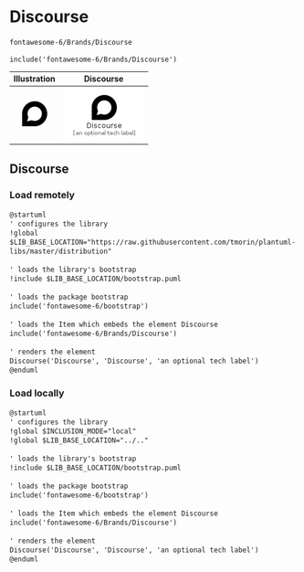 # Discourse


```text
fontawesome-6/Brands/Discourse
```

```text
include('fontawesome-6/Brands/Discourse')
```



| Illustration | Discourse |
| :---: | :---: |
| ![illustration for Illustration](../../fontawesome-6/Brands/Discourse.png) | ![illustration for Discourse](../../fontawesome-6/Brands/Discourse.Local.png) |




## Discourse

### Load remotely
```plantuml
@startuml
' configures the library
!global $LIB_BASE_LOCATION="https://raw.githubusercontent.com/tmorin/plantuml-libs/master/distribution"

' loads the library's bootstrap
!include $LIB_BASE_LOCATION/bootstrap.puml

' loads the package bootstrap
include('fontawesome-6/bootstrap')

' loads the Item which embeds the element Discourse
include('fontawesome-6/Brands/Discourse')

' renders the element
Discourse('Discourse', 'Discourse', 'an optional tech label')
@enduml
```

### Load locally
```plantuml
@startuml
' configures the library
!global $INCLUSION_MODE="local"
!global $LIB_BASE_LOCATION="../.."

' loads the library's bootstrap
!include $LIB_BASE_LOCATION/bootstrap.puml

' loads the package bootstrap
include('fontawesome-6/bootstrap')

' loads the Item which embeds the element Discourse
include('fontawesome-6/Brands/Discourse')

' renders the element
Discourse('Discourse', 'Discourse', 'an optional tech label')
@enduml
```

